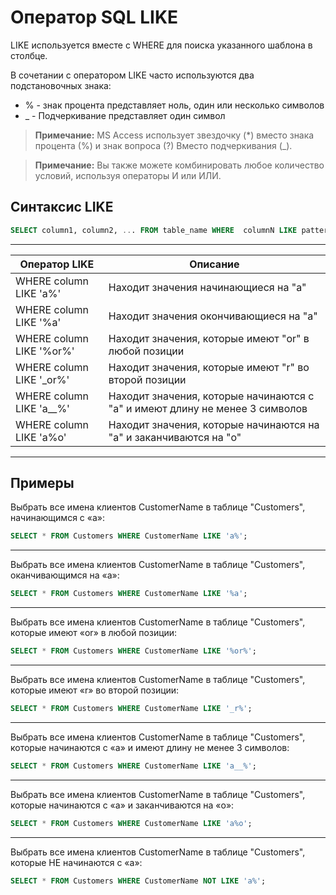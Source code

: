 # Оператор SQL LIKE

LIKE используется вместе с WHERE для поиска указанного шаблона в столбце.

В сочетании с оператором LIKE часто используются два подстановочных знака:
-   % - знак процента представляет ноль, один или несколько символов
-   _ - Подчеркивание представляет один символ

> **Примечание:** MS Access использует звездочку (*) вместо знака процента (%) и знак вопроса (?) Вместо подчеркивания (_).

> **Примечание:** Вы также можете комбинировать любое количество условий, используя операторы И или ИЛИ.


## Синтаксис LIKE

``` SQL
SELECT column1, column2, ... FROM table_name WHERE  columnN LIKE pattern;
```
---
| Оператор LIKE| Описание |
|--|--|
| WHERE column LIKE 'a%' | Находит значения начинающиеся на "a" |
| WHERE column LIKE '%a' | Находит значения окончивающиеся на "a" |
| WHERE column LIKE '%or%' | Находит значения, которые имеют "or" в любой позиции |
| WHERE column LIKE '_or%' | Находит значения, которые имеют "r" во второй позиции |
| WHERE column LIKE 'a__%' | Находит значения, которые начинаются с "a" и имеют длину не менее 3 символов |
| WHERE column LIKE 'a%o' | Находит значения, которые начинаются на "a" и заканчиваются на "o" |
---


## Примеры

Выбрать все имена клиентов  CustomerName в таблице "Customers", начинающимся с «a»:
``` SQL
SELECT * FROM Customers WHERE CustomerName LIKE 'a%';
```
---

Выбрать все имена клиентов  CustomerName в таблице "Customers", оканчивающимся на «a»:
``` SQL
SELECT * FROM Customers WHERE CustomerName LIKE '%a';
```
---

Выбрать все имена клиентов  CustomerName в таблице "Customers", которые имеют «or» в любой позиции:
``` SQL
SELECT * FROM Customers WHERE CustomerName LIKE '%or%';
```
---

Выбрать все имена клиентов  CustomerName в таблице "Customers", которые имеют «r» во второй позиции:
``` SQL
SELECT * FROM Customers WHERE CustomerName LIKE '_r%';
```
---

Выбрать все имена клиентов  CustomerName в таблице "Customers", которые начинаются с «a» и имеют длину не менее 3 символов:
``` SQL
SELECT * FROM Customers WHERE CustomerName LIKE 'a__%';
```
---

Выбрать все имена клиентов  CustomerName в таблице "Customers", которые начинаются с «a» и заканчиваются на «o»:
``` SQL
SELECT * FROM Customers WHERE CustomerName LIKE 'a%o';
```
---

Выбрать все имена клиентов  CustomerName в таблице "Customers", которые НЕ начинаются с «a»:
``` SQL
SELECT * FROM Customers WHERE CustomerName NOT LIKE 'a%';
```
